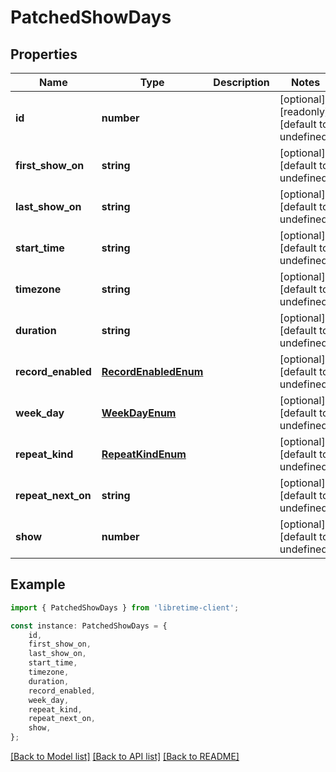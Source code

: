 # PatchedShowDays


## Properties

Name | Type | Description | Notes
------------ | ------------- | ------------- | -------------
**id** | **number** |  | [optional] [readonly] [default to undefined]
**first_show_on** | **string** |  | [optional] [default to undefined]
**last_show_on** | **string** |  | [optional] [default to undefined]
**start_time** | **string** |  | [optional] [default to undefined]
**timezone** | **string** |  | [optional] [default to undefined]
**duration** | **string** |  | [optional] [default to undefined]
**record_enabled** | [**RecordEnabledEnum**](RecordEnabledEnum.md) |  | [optional] [default to undefined]
**week_day** | [**WeekDayEnum**](WeekDayEnum.md) |  | [optional] [default to undefined]
**repeat_kind** | [**RepeatKindEnum**](RepeatKindEnum.md) |  | [optional] [default to undefined]
**repeat_next_on** | **string** |  | [optional] [default to undefined]
**show** | **number** |  | [optional] [default to undefined]

## Example

```typescript
import { PatchedShowDays } from 'libretime-client';

const instance: PatchedShowDays = {
    id,
    first_show_on,
    last_show_on,
    start_time,
    timezone,
    duration,
    record_enabled,
    week_day,
    repeat_kind,
    repeat_next_on,
    show,
};
```

[[Back to Model list]](../README.md#documentation-for-models) [[Back to API list]](../README.md#documentation-for-api-endpoints) [[Back to README]](../README.md)
